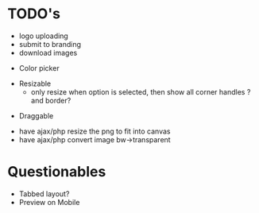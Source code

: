 # TODO's

- logo uploading
- submit to branding
- download images
+ Color picker
- Resizable
	- only resize when option is selected, then show all corner handles ?and border?
+ Draggable
- have ajax/php resize the png to fit into canvas
- have ajax/php convert image bw->transparent


# Questionables

- Tabbed layout?
- Preview on Mobile

